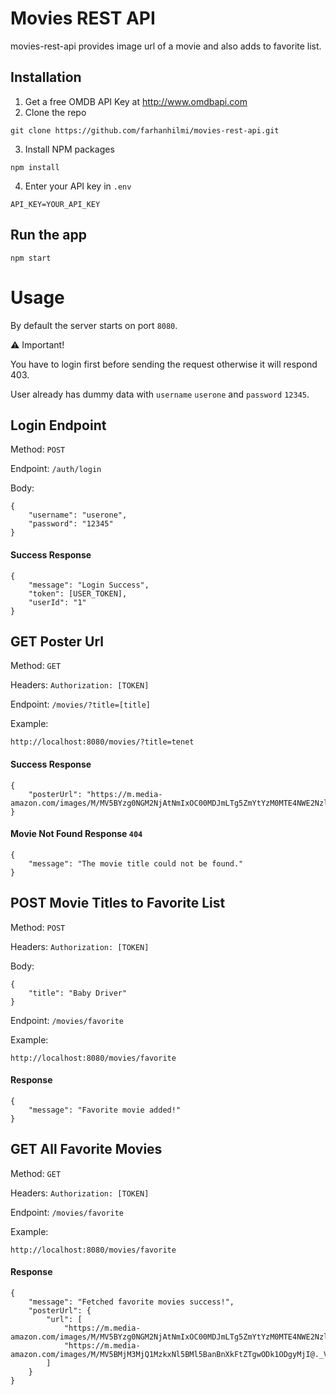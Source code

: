 # Movies REST API

movies-rest-api provides image url of a movie and also adds to favorite list.

## Installation
1. Get a free OMDB API Key at http://www.omdbapi.com
2. Clone the repo
```
git clone https://github.com/farhanhilmi/movies-rest-api.git
```
3. Install NPM packages
```
npm install
```
4. Enter your API key in `.env`
```
API_KEY=YOUR_API_KEY
```

## Run the app
```
npm start
```

# Usage

By default the server starts on port `8080`. 

:warning: Important!

You have to login first before sending the request otherwise it will respond 403.

User already has dummy data with `username` `userone` and `password` `12345`.

## Login Endpoint

Method: `POST`

Endpoint: `/auth/login`

Body:
```
{
    "username": "userone",
    "password": "12345"
}
```

#### Success Response
```
{
    "message": "Login Success",
    "token": [USER_TOKEN],
    "userId": "1"
}
```

## GET Poster Url

Method: `GET`

Headers: `Authorization: [TOKEN]`

Endpoint: `/movies/?title=[title]`

Example:
```
http://localhost:8080/movies/?title=tenet
```

#### Success Response
```
{
    "posterUrl": "https://m.media-amazon.com/images/M/MV5BYzg0NGM2NjAtNmIxOC00MDJmLTg5ZmYtYzM0MTE4NWE2NzlhXkEyXkFqcGdeQXVyMTA4NjE0NjEy._V1_SX300.jpg"
}
```

#### Movie Not Found Response `404`
```
{
    "message": "The movie title could not be found."
}
```

## POST Movie Titles to Favorite List

Method: `POST`

Headers: `Authorization: [TOKEN]`

Body: 
```
{
    "title": "Baby Driver"
}
```

Endpoint: `/movies/favorite`

Example:
```
http://localhost:8080/movies/favorite
```

#### Response
```
{
    "message": "Favorite movie added!"
}
```

## GET All Favorite Movies

Method: `GET`

Headers: `Authorization: [TOKEN]`

Endpoint: `/movies/favorite`

Example:
```
http://localhost:8080/movies/favorite
```

#### Response
```
{
    "message": "Fetched favorite movies success!",
    "posterUrl": {
        "url": [
            "https://m.media-amazon.com/images/M/MV5BYzg0NGM2NjAtNmIxOC00MDJmLTg5ZmYtYzM0MTE4NWE2NzlhXkEyXkFqcGdeQXVyMTA4NjE0NjEy._V1_SX300.jpg",
            "https://m.media-amazon.com/images/M/MV5BMjM3MjQ1MzkxNl5BMl5BanBnXkFtZTgwODk1ODgyMjI@._V1_SX300.jpg",
        ]
    }
}
```
